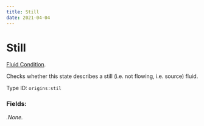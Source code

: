 ```yaml
---
title: Still
date: 2021-04-04
---
```

# Still

[Fluid Condition](../fluid_conditions.md).

Checks whether this state describes a still (i.e. not flowing, i.e. source) fluid.

Type ID: `origins:stil`

### Fields:

_.None._
